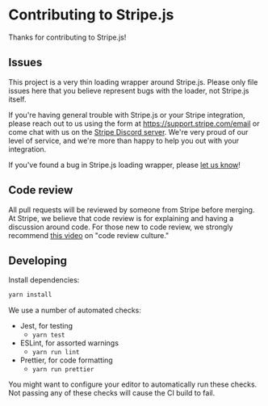# Contributing to Stripe.js

Thanks for contributing to Stripe.js!

## Issues

This project is a very thin loading wrapper around Stripe.js. Please only file
issues here that you believe represent bugs with the loader, not Stripe.js
itself.

If you're having general trouble with Stripe.js or your Stripe integration,
please reach out to us using the form at <https://support.stripe.com/email> or
come chat with us on the [Stripe Discord server][developer-chat]. We're very
proud of our level of service, and we're more than happy to help you out with
your integration.

If you've found a bug in Stripe.js loading wrapper, please [let us know][issue]!

## Code review

All pull requests will be reviewed by someone from Stripe before merging. At
Stripe, we believe that code review is for explaining and having a discussion
around code. For those new to code review, we strongly recommend [this
video][code-review] on "code review culture."

## Developing

Install dependencies:

```sh
yarn install
```

We use a number of automated checks:

- Jest, for testing
  - `yarn test`
- ESLint, for assorted warnings
  - `yarn run lint`
- Prettier, for code formatting
  - `yarn run prettier`

You might want to configure your editor to automatically run these checks. Not
passing any of these checks will cause the CI build to fail.

[code-review]: https://www.youtube.com/watch?v=PJjmw9TRB7s
[issue]: https://github.com/stripe/stripe-js/issues/new/choose
[developer-chat]: https://stripe.com/go/developer-chat

